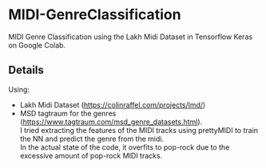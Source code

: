 # MIDI-GenreClassification
MIDI Genre Classification using the Lakh Midi Dataset in Tensorflow Keras on Google Colab.

## Details
Using:
* Lakh Midi Dataset (https://colinraffel.com/projects/lmd/)
* MSD tagtraum for the genres (https://www.tagtraum.com/msd_genre_datasets.html).
\
I tried extracting the features of the MIDI tracks using prettyMIDI to train the NN and predict the genre from the midi.\
In the actual state of the code, it overfits to pop-rock due to the excessive amount of pop-rock MIDI tracks.
